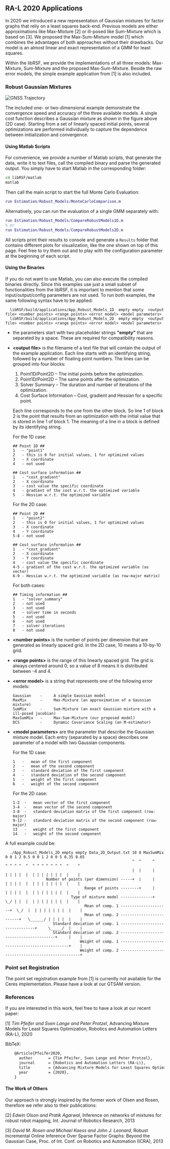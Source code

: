 ## RA-L 2020 Applications

In 2020 we introduced a new representation of Gaussian mixtures for factor graphs that reliy on a least squares back-end.
Previous models are either approximations like Max-Mixture [2] or ill-posed like Sum-Mixture which is based on [3].
We proposed the Max-Sum-Mixture model [1] which combines the advantages of both approaches without their drawbacks.
Our model is an almost linear and exact representation of a GMM for least squares.

Within the libRSF, we provide the implementations of all three models: Max-Mixture, Sum-Mixture and the proposed Max-Sum-Mixture.
Beside the raw error models, the simple example application from [1] is also included.

### Robust Gaussian Mixtures
![GNSS Trajectory](./img/Error2D.png)

The included one- or two-dimensional example demonstrate the convergence speed and accuracy of the three available models. A single cost function describes a Gaussian mixture as shown in the figure above (2D case). Starting from a set of linearly spaced initial points, several optimizations are performed individually to capture the dependence between initialization and convergence. 

#### Using Matlab Scripts

For convenience, we provide a number of Matlab scripts, that generate the data, write it to text files, call the compiled binary and parse the generated output. You simply have to start Matlab in the corresponding folder:

```bash
cd libRSF/matlab
matlab
```

Then call the main script to start the full Monte Carlo Evaluation:

```matlab
run Estimation/Robust_Models/MonteCarloComparison.m
```

Alternatively, you can run the evaluation of a single GMM separately with:

```matlab
run Estimation/Robust_Models/CompareRobustModels1D.m
% or
run Estimation/Robust_Models/CompareRobustModels2D.m
```

All scripts print their results to console and generate a `Results` folder that contains different plots for visualization, like the one shown on top of this page.
Feel free to try them out and to play with the configuration parameter at the beginning of each script.

#### Using the Binaries

If you do not want to use Matlab, you can also execute the compiled binaries directly. 
Since this examples use just a small subset of functionalities from the libRSF, it is important to mention that some input/output/config parameters are not used. To run both examples, the same following syntax have to be applied:

      libRSF/build/applications/App_Robust_Models_1D  empty empty  <output file> <number points> <range points> <error model> <model parameters>
      libRSF/build/applications/App_Robust_Models_2D  empty empty  <output file> <number points> <range points> <error model> <model parameters>

- the parameters start with two placeholder strings **"empty"** that are separated by a space. These are required for compatibility reasons.

- **\<output file\>** is the filename of a text file that will contain the output of the example application. Each line starts with an identifying string, followed by a number of floating point numbers.
  The lines can be grouped into four blocks:
  1. Point1D/Point2D &ndash; The initial points before the optimization.
  2. Point1D/Point2D &ndash; The same points after the optimization.
  3. Solver Summary &ndash; The duration and number of iterations of the optimization.
  4. Cost Surface Information &ndash; Cost, gradient and Hessian for a specific point.
  
  Each line corresponds to the one from the other block. So line 1 of block 2 is the point that results from an optimization with the initial value that is stored in line 1 of block 1. The meaning of a line in a block is defined by its identifying string.
  
    For the 1D case:
  
    ```
  ## Point 1D ##
  1   - "point1"
  2   - this is 0 for initial values, 1 for optimized values
  3   - X coordinate
  4   - not used
  
  ## Cost surface information ##
  1   - "cost_gradient"
  2   - X coordinate
  3   - cost value the specific coordinate
  4   - gradient of the cost w.r.t. the optimized variable
  5   - Hessian w.r.t. the optimized variable
    ```
  
    For the 2D case:
  
    ```
  ## Point 2D ##
  1   - "point2"
  2   - this is 0 for initial values, 1 for optimized values
  3   - X coordinate
  4   - Y coordinate
  5-8 - not used
  
  ## Cost surface information ##
  1   - "cost_gradient"
  2   - X coordinate
  3   - Y coordinate
  4   - cost value the specific coordinate
  4-5 - gradient of the cost w.r.t. the optimized variable (as vector)
  6-9 - Hessian w.r.t. the optimized variable (as row-major matrix)
    ```
  
    For both cases:
  
    ```
  ## Timing information ##
  1   - "solver_summary"
  2   - not used
  3   - not used
  4   - solver time in seconds
  5   - not used
  6   - not used
  7   - solver iterations
  8   - not used
    ```
  
- **\<number points\>** is the number of points per dimension that are generated as linearly spaced grid. In the 2D case, 10 means a 10-by-10 grid.

- **\<range points\>** is the range of this linearly spaced grid. The grid is always centered around 0, so a value of 8 means it is distributed between -4 and 4.

- **\<error model\>** is a string that represents one of the following error models:

      Gaussian    -     A simple Gaussian model
      MaxMix      -     Max-Mixture (an approximation of a Gaussian mixture)
      SumMix      -     Sum-Mixture (an exact Gaussian mixture with a ill-posed jacobian)
      MaxSumMix   -     Max-Sum-Mixture (our proposed model)
      DCS         -     Dynamic Covariance Scaling (an M-estimator)

- **\<model parameters\>** are the parameter that describe the Gaussian mixture model. Each entry (separated by a space) describes one parameter of a model with two Gaussian components.

  For the 1D case:
  ```
  1   -   mean of the first component
  2   -   mean of the second component
  3   -   standard deviation of the first component
  4   -   standard deviation of the second component
  5   -   weight of the first component
  6   -   weight of the second component
  ```
  For the 2D case:
  ```
  1-2  -   mean vector of the first component
  3-4  -   mean vector of the second component
  3-8  -   standard deviation matrix of the first component (row-major)
  9-12 -   standard deviation matrix of the second component (row-major)
  13   -   weight of the first component
  14   -   weight of the second component
  ```


A full example could be:

      ./App_Robust_Models_2D empty empty Data_2D_Output.txt 10 8 MaxSumMix 0 0 1 2 0.5 0 0 1 2 0 0 5 0.35 0.65
                                                            ^  ^     ^     ^ ^ ^ ^  ^  ^ ^ ^ ^ ^ ^ ^  ^    ^
                                                            |  |     |     | | | |  |  | | | | | | |  |    |
                      Number of points (per dimension) -----+  |     |     | | | |  |  | | | | | | |  |    |
                                       Range of points --------+     |     | | | |  |  | | | | | | |  |    |
                                 Type of mixture model --------------+     \_/ | |  |  | | | | | | |  |    |
                                       Mean of comp. 1 ---------------------+  \_/  |  | | | | | | |  |    |
                                       Mean of comp. 2 -------------------------+   \______/ | | | |  |    |
                         Standard deviation of comp. 1 --------------------------------+     \_____/  |    |
                         Standard deviation of comp. 2 -----------------------------------------+     |    |
                                     Weight of comp. 1 -----------------------------------------------+    |
                                     Weight of comp. 2 ----------------------------------------------------+


### Point set Registration

The point set registration example from [1] is currently not available for the Ceres implementation. Please have a look at our GTSAM version.

### References

If you are interested in this work, feel free to have a look at our recent paper:

[1] *Tim Pfeifer and Sven Lange and Peter Protzel*, Advancing Mixture Models for Least Squares Optimization, Robotics and Automation Letters (RA-L), 2020

BibTeX:

```latex
    @Article{Pfeifer2020,
      author       = {Tim Pfeifer, Sven Lange and Peter Protzel},
      journal      = {Robotics and Automation Letters (RA-L)},
      title        = {Advancing Mixture Models for Least Squares Optimization},
      year         = {2020},
    }
```

#### The Work of Others

Our approach is strongly inspired by the former work of Olsen and Rosen, therefore we refer also to their publications:

[2] *Edwin Olson and Pratik Agarwal*, Inference on networks of mixtures for
robust robot mapping, Int. Journal of Robotics Research, 2013

[3] *David M. Rosen and Michael Kaess and John J. Leonard*, Robust Incremental Online Inference Over Sparse
Factor Graphs: Beyond the Gaussian Case, Proc. of Int. Conf. on Robotics and Automation (ICRA), 2013
